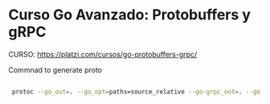 # Curso Go Avanzado: Protobuffers y gRPC

CURSO: https://platzi.com/cursos/go-protobuffers-grpc/

Commnad to generate proto
```sh

 protoc --go_out=. --go_opt=paths=source_relative --go-grpc_out=. --go-grpc_opt=paths=source_relative proto/student.proto

```
